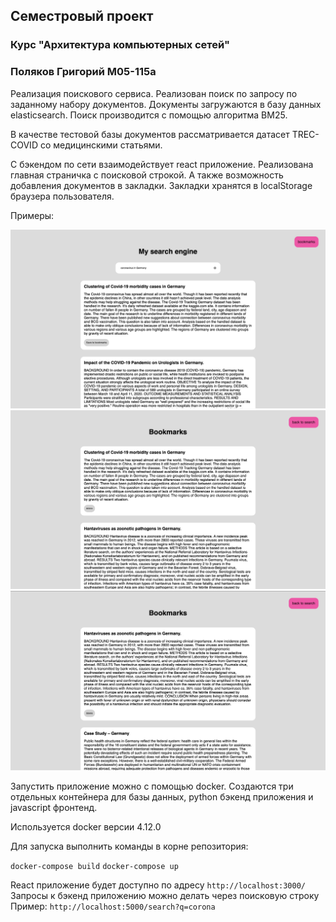 ## Семестровый проект 
### Курс "Архитектура компьютерных сетей"
### Поляков Григорий М05-115а

Реализация поискового сервиса. Реализован поиск по запросу по заданному набору документов.
Документы загружаются в базу данных elasticsearch. Поиск производится с помощью алгоритма BM25.

В качестве тестовой базы документов рассматривается датасет TREC-COVID со медицинскими статьями.

С бэкендом по сети взаимодействует react приложение. Реализована главная страничка с поисковой строкой. 
А также возможность добавления документов в закладки. Закладки хранятся в localStorage браузера пользователя.

Примеры:

<img src="./examples/1.png"/>
<img src="./examples/3.png"/>
<img src="./examples/4.png"/>

Запустить приложение можно с помощью docker. Создаются три отдельных контейнера для базы данных, python бэкенд приложения и javascript фронтенд.

Используется docker версии 4.12.0

Для запуска выполнить команды в корне репозитория:

```docker-compose build```
```docker-compose up```

React приложение будет доступно по адресу `http://localhost:3000/`
Запросы к бэкенд приложению можно делать через поисковую строку
Пример:
`http://localhost:5000/search?q=corona`

